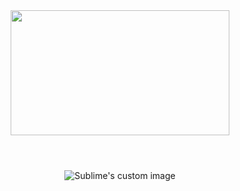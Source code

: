 <header align="right">
  <img src="https://media.giphy.com/media/vZ5mu4Wq8aA7SN7LEl/giphy.gif?cid=ecf05e47zfw4ts9mf4cjhh3puiqfe357kbde1f2v41lofyaz&ep=v1_gifs_search&rid=giphy.gif&ct=g" width="350" height="200"/>
</header>

<p align="center">
  <img src="https://github.com/waldyr/Sublime-Installer/blob/master/sublime_text.png?raw=true" alt="Sublime's custom image"/>
</p>

